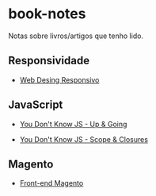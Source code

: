 # book-notes

Notas sobre livros/artigos que tenho lido.


## Responsividade
- [Web Desing Responsivo](https://github.com/ingridrauany/book-notes/blob/master/Web%20Design%20Responsivo.md)

## JavaScript
- [You Don't Know JS - Up & Going](https://github.com/ingridrauany/book-notes/blob/master/You%20Dont%20Know%20JS%20-%20Up%20%26%20Going.md)

- [You Don't Know JS - Scope & Closures](https://github.com/ingridrauany/book-notes/blob/master/You%20Don't%20Know%20JS%20-%20Scope%20%26%20Closures.md)

## Magento 

- [Front-end Magento](https://github.com/ingridrauany/book-notes/blob/master/Front-End%20Magento.md)